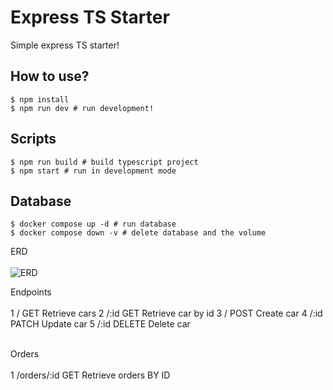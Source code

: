 # Express TS Starter

Simple express TS starter!

## How to use?

```
$ npm install
$ npm run dev # run development!
```

## Scripts

```
$ npm run build # build typescript project
$ npm start # run in development mode
```

## Database

```
$ docker compose up -d # run database
$ docker compose down -v # delete database and the volume
```

ERD<br><br>
![ERD](https://github.com/nioke-dev/binar_car_dashboard/assets/66587167/ecd657d8-b261-4b47-9637-2b84af976a93)

Endpoints<br><br>
1	/	GET	Retrieve cars
2	/:id	GET	Retrieve car by id
3	/	POST	Create car
4	/:id	PATCH	Update car
5	/:id	DELETE	Delete car

<br>
Orders<br><br>
1	/orders/:id	GET	Retrieve orders BY ID
